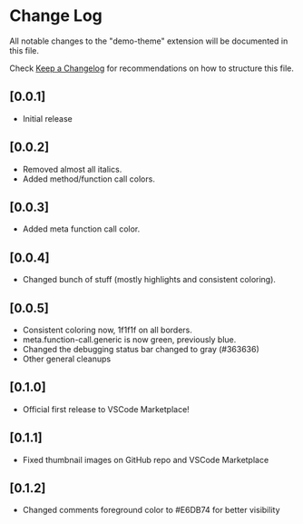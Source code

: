 # Change Log

All notable changes to the "demo-theme" extension will be documented in this file.

Check [Keep a Changelog](http://keepachangelog.com/) for recommendations on how to structure this file.

## [0.0.1]

- Initial release

## [0.0.2]

- Removed almost all italics.
- Added method/function call colors.  

## [0.0.3]

- Added meta function call color.

## [0.0.4]

- Changed bunch of stuff (mostly highlights and consistent coloring).

## [0.0.5]

- Consistent coloring now, 1f1f1f on all borders.
- meta.function-call.generic is now green, previously blue.
- Changed the debugging status bar changed to gray (#363636)
- Other general cleanups

## [0.1.0]

- Official first release to VSCode Marketplace!

## [0.1.1]

- Fixed thumbnail images on GitHub repo and VSCode Marketplace

## [0.1.2]

- Changed comments foreground color to #E6DB74 for better visibility

